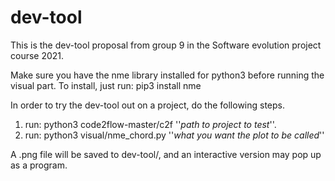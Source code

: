 # dev-tool

This is the dev-tool proposal from group 9 in the Software evolution project course 2021. 

Make sure you have the nme library installed for python3 before running the visual part. To install, just run: pip3 install nme 

In order to try the dev-tool out on a project, do the following steps. 
1. run: python3 code2flow-master/c2f ''*path to project to test*''.
2. run: python3 visual/nme_chord.py ''*what you want the plot to be called*''

A .png file will be saved to dev-tool/, and an interactive version may pop up as a program.

